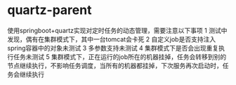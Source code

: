 # quartz-parent
使用springboot+quartz实现对定时任务的动态管理，需要注意以下事项
1 测试中发现，偶有在集群模式下，其中一台tomcat会卡死
2 自定义job是否支持注入spring容器中的对象未测试
3 多参数支持未测试
4 集群模式下是否会出现重复执行任务未测试
5 集群模式下，正在运行的job所在的机器挂掉，任务会转移到别的节点继续执行，不影响任务调度，当所有的机器都挂掉，下次服务再次启动时，任务会继续执行
